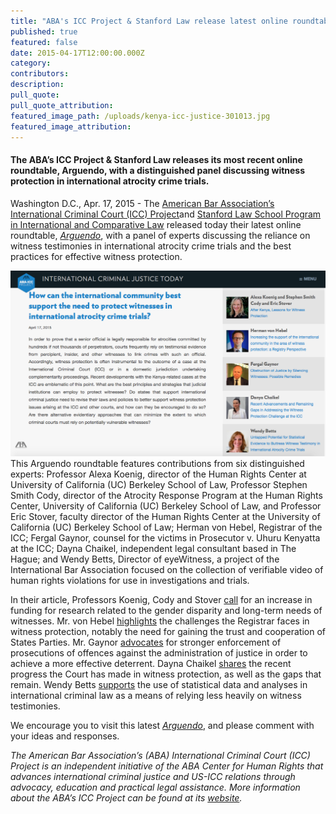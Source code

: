 ```yaml
---
title: "ABA's ICC Project & Stanford Law release latest online roundtable, Arguendo, on witness protection in international atrocity crime trials"
published: true
featured: false
date: 2015-04-17T12:00:00.000Z
category:
contributors:
description:
pull_quote:
pull_quote_attribution:
featured_image_path: /uploads/kenya-icc-justice-301013.jpg
featured_image_attribution:
---
```



#### The ABA’s ICC Project & Stanford Law releases its most recent online roundtable, Arguendo, with a distinguished panel discussing witness protection in international atrocity crime trials.

Washington D.C., Apr. 17, 2015 - The [American Bar Association’s International Criminal Court (ICC) Project](https://urldefense.proofpoint.com/v2/url?u=http-3A__www.aba-2Dicc.org_&amp;d=CwMGaQ&amp;c=imBPVzF25OnBgGmVOlcsiEgHoG1i6YHLR0Sj_gZ4adc&amp;r=i_MXAE22YmAIqCgKCr6N3g&amp;m=UIjULAewBE2TkVeH4HcoSDjt-D3RIvLfIF1ubs6xlio&amp;s=Isr6v7GYfJljJsG1QsD3FtL5LtqRGgfGs3Z2JR4mpKE&amp;e=)and [Stanford Law School Program in International and Comparative Law](https://urldefense.proofpoint.com/v2/url?u=https-3A__law.stanford.edu_stanford-2Dprogram-2Din-2Dinternational-2Dand-2Dcomparative-2Dlaw_&amp;d=CwMGaQ&amp;c=imBPVzF25OnBgGmVOlcsiEgHoG1i6YHLR0Sj_gZ4adc&amp;r=i_MXAE22YmAIqCgKCr6N3g&amp;m=UIjULAewBE2TkVeH4HcoSDjt-D3RIvLfIF1ubs6xlio&amp;s=vb-9QF_POJoqchbMNuk_NJrRt-FmVuAiLEyjN1JVAqk&amp;e=) released today their latest online roundtable, [*Arguendo*](https://www.international-criminal-justice-today.org/arguendo/), with a panel of experts discussing the reliance on witness testimonies in international atrocity crime trials and the best practices for effective witness protection.

![](/uploads/versions/screen-shot-2016-07-26-at-10-27-02-am---x----1201-710x---.png)
<br>This Arguendo roundtable features contributions from six distinguished experts: Professor Alexa Koenig, director of the Human Rights Center at University of California (UC) Berkeley School of Law, Professor Stephen Smith Cody, director of the Atrocity Response Program at the Human Rights Center, University of California (UC) Berkeley School of Law, and Professor Eric Stover, faculty director of the Human Rights Center at the University of California (UC) Berkeley School of Law; Herman von Hebel, Registrar of the ICC; Fergal Gaynor, counsel for the victims in Prosecutor v. Uhuru Kenyatta at the ICC; Dayna Chaikel, independent legal consultant based in The Hague; and Wendy Betts, Director of eyeWitness, a project of the International Bar Association focused on the collection of verifiable video of human rights violations for use in investigations and trials.

In their article, Professors Koenig, Cody and Stover [call](https://www.international-criminal-justice-today.org/arguendo/after-kenya-lessons-for-witness-protection/) for an increase in funding for research related to the gender disparity and long-term needs of witnesses. Mr. von Hebel [highlights](https://www.international-criminal-justice-today.org/arguendo/increasing-the-support-of-the-international-community-in-the-area-of-witness-protection-a-registry-perspective/) the challenges the Registrar faces in witness protection, notably the need for gaining the trust and cooperation of States Parties. Mr. Gaynor [advocates](https://www.international-criminal-justice-today.org/arguendo/obstruction-of-justice-by-silencing-witnesses-possible-remedies/) for stronger enforcement of prosecutions of offences against the administration of justice in order to achieve a more effective deterrent. Dayna Chaikel [shares](https://www.international-criminal-justice-today.org/arguendo/recent-advancements-and-remaining-gaps-in-addressing-the-witness-protection-challenge-at-the-icc/) the recent progress the Court has made in witness protection, as well as the gaps that remain. Wendy Betts [supports](https://www.international-criminal-justice-today.org/arguendo/untapped-potential-for-statistical-evidence-to-buttress-witness-testimony-in-international-atrocity-crime-trials/) the use of statistical data and analyses in international criminal law as a means of relying less heavily on witness testimonies.

We encourage you to visit this latest [*Arguendo*](https://www.international-criminal-justice-today.org/arguendo/question/how-can-the-international-community-best-support-the-need-to-protect-witnesses-in-international-atrocity-crime-trials/), and please comment with your ideas and responses.

*The American Bar Association’s (ABA) International Criminal Court (ICC) Project is an independent initiative of the ABA Center for Human Rights that advances international criminal justice and US-ICC relations through advocacy, education and practical legal assistance. More information about the ABA’s ICC Project can be found at its [website](http://www.aba-icc.org/).*